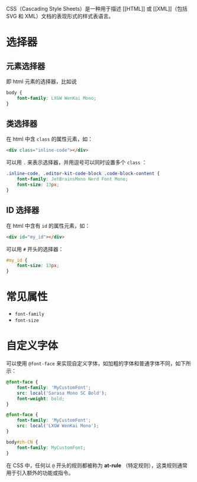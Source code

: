 CSS（Cascading Style Sheets）是一种用于描述 [[HTML]] 或 [[XML]]（包括 SVG 和 XML）文档的表现形式的样式表语言。

# 选择器

## 元素选择器

即 html 元素的选择器，比如说

``` css
body {
    font-family: LXGW WenKai Mono;
}
```

## 类选择器

在 html 中含 `class` 的属性元素，如：

``` html
<div class="inline-code"></div>
```

可以用 `.` 来表示选择器，并用逗号可以同时设置多个 `class` ：

``` css
.inline-code, .editor-kit-code-block .code-block-content {
    font-family: JetBrainsMono Nerd Font Mono;
    font-size: 13px;
}
```

## ID 选择器

在 html 中含有 `id` 的属性元素，如：

``` html
<div id="my_id"></div>
```

可以用 `#` 开头的选择器：

``` css
#my_id {
    font-size: 13px;
}
```

# 常见属性

- `font-family`
- `font-size`

# 自定义字体

可以使用 `@font-face` 来实现自定义字体，如加粗的字体和普通字体不同，如下所示：

``` css
@font-face {
    font-family: 'MyCustomFont';
    src: local('Sarasa Mono SC Bold');
    font-weight: bold;
}

@font-face {
    font-family: 'MyCustomFont';
    src: local('LXGW WenKai Mono');
}

body#zh-CN {
    font-family: MyCustomFont;
}
```

在 CSS 中，任何以 `@` 开头的规则都被称为 **at-rule** （特定规则），这类规则通常用于引入额外的功能或指令。
